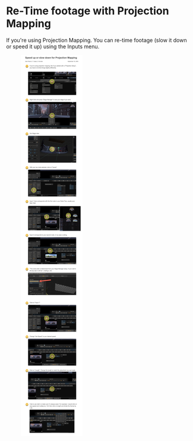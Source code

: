 # Re-Time footage with Projection Mapping

If you're using Projection Mapping. You can re-time footage (slow it down or speed it up) using the Inputs menu.&#x20;

<figure><img src="../../.gitbook/assets/Speed Up ProjectionMapping.jpg" alt=""><figcaption></figcaption></figure>
